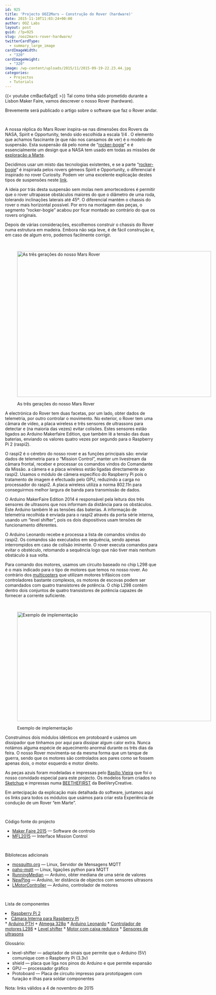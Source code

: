 ```yaml
---
id: 925
title: 'Projecto OOZ2Mars — Construção do Rover (hardware)'
date: 2015-11-10T11:03:24+00:00
author: OOZ Labs
layout: post
guid: /?p=925
slug: /ooz2mars-rover-hardware/
twitterCardType:
  - summary_large_image
cardImageWidth:
  - "320"
cardImageHeight:
  - "320"
image: /wp-content/uploads/2015/11/2015-09-19-22.23.44.jpg
categories:
  - Projectos
  - Tutorials
---
```

{{< youtube cmBac6a1gzE >}}
Tal como tinha sido prometido durante a Lisbon Maker Faire, vamos descrever o nosso Rover (hardware).

Brevemente será publicado o artigo sobre o software que faz o Rover andar.

&nbsp;



A nossa réplica do Mars Rover inspira-se nas dimensões dos Rovers da NASA, Spirit e Opportunity, tendo sido escolhida a escala 1/4 . O elemento que achamos fascinante (e que não nos cansamos de ver) é o modelo de suspensão. Esta suspensão dá pelo nome de &#8220;[rocker-bogie](http://mars.nasa.gov/mer/mission/spacecraft_rover_wheels.html)&#8221; e é essencialmente um design que a NASA tem usado em todas as missões de [exploração a Marte](http://mars.nasa.gov/mer/overview/).

Decidimos usar um misto das tecnologias existentes, e se a parte &#8220;[rocker-bogie](http://mars.nasa.gov/mer/mission/spacecraft_rover_wheels.html)&#8221; é inspirada pelos rovers gémeos Spirit e Opportunity, o diferencial é inspirado no rover Curiosity. Podem ver uma excelente explicação destes tipos de suspensões neste [link](http://www.alicesastroinfo.com/2012/07/mars-rover-rocker-bogie-differential/).

A ideia por trás desta suspensão sem molas nem amortecedores é permitir que o rover ultrapasse obstáculos maiores do que o diâmetro de uma roda, tolerando inclinações laterais até 45º. O diferencial mantém o chassis do rover o mais horizontal possível. Por erro na montagem das peças, o segmento &#8220;rocker-bogie&#8221; acabou por ficar montado ao contrário do que os rovers originais.

Depois de várias considerações, escolhemos construir o chassis do Rover numa estrutura em madeira. Embora não seja leve, é de fácil construção e, em caso de algum erro, podemos facilmente corrigir.

&nbsp;<figure id="attachment_933" style="width: 640px" class="wp-caption aligncenter">

[<img class="wp-image-933 size-large" src="/wp-content/uploads/2015/11/2015-09-19-22.23.44-1024x768.jpg" alt="As três gerações do nosso Mars Rover" width="640" height="480" srcset="/wp-content/uploads/2015/11/2015-09-19-22.23.44-1024x768.jpg 1024w, /wp-content/uploads/2015/11/2015-09-19-22.23.44-300x225.jpg 300w, /wp-content/uploads/2015/11/2015-09-19-22.23.44-280x210.jpg 280w" sizes="(max-width: 640px) 100vw, 640px" />](/wp-content/uploads/2015/11/2015-09-19-22.23.44.jpg)<figcaption class="wp-caption-text">As três gerações do nosso Mars Rover</figcaption></figure> 

A electrónica do Rover tem duas facetas, por um lado, obter dados de telemetria, por outro controlar o movimento. No exterior, o Rover tem uma câmara de vídeo, a placa wireless e três sensores de ultrassons para detectar e (na maioria das vezes) evitar colisões. Estes sensores estão ligados ao Arduino Makerfaire Edition, que também lê a tensão das duas baterias, enviando os valores quatro vezes por segundo para o Raspberry Pi 2 (raspi2).

O raspi2 é o cérebro do nosso rover e as funções principais são: enviar dados de telemetria para o &#8220;Mission Control&#8221;, manter um livestream da câmara frontal, receber e processar os comandos vindos do Comandante da Missão. a câmera e a placa wireless estão ligadas directamente ao raspi2. Usamos o módulo de câmera específico do Raspberry Pi pois o tratamento de imagem é efectuado pelo GPU, reduzindo a carga no processador do raspi2. A placa wireless utiliza a norma 802.11n para conseguirmos melhor largura de banda para transmissão de dados.

O Arduino MakerFaire Edition 2014 é responsável pela leitura dos três sensores de ultrasons que nos informam da distância para os obstáculos. Este Arduino também lê as tensões das baterias. A informação de telemetria recolhida é enviada para o raspi2 através da porta série interna, usando um &#8220;level shifter&#8221;, pois os dois dispositivos usam tensões de funcionamento diferentes.

O Arduino Leonardo recebe e processa a lista de comandos vindos do raspi2. Os comandos são executados em sequência, sendo apenas interrompidos em caso de colisão iminente. O rover executa comandos para evitar o obstéculo, retomando a sequência logo que não tiver mais nenhum obstáculo à sua volta.

Para comando dos motores, usamos um circuito baseado no chip L298 que é o mais indicado para o tipo de motores que temos no nosso rover. Ao contrário dos [multicopters](/series/serie-1/) que utilizam motores trifásicos com controladores bastante complexos, os motores de escovas podem ser comandados com quatro transístores de potência. O chip L298 contém dentro dois conjuntos de quatro transistores de potência capazes de fornecer a corrente suficiente.

&nbsp;<figure id="attachment_939" style="width: 640px" class="wp-caption aligncenter">

[<img class="wp-image-939 size-large" src="/wp-content/uploads/2015/11/Schematic-Arduino-Touch-Wardrobe-1024x576.jpg" alt="Exemplo de implementação" width="640" height="360" srcset="/wp-content/uploads/2015/11/Schematic-Arduino-Touch-Wardrobe.jpg 1024w, /wp-content/uploads/2015/11/Schematic-Arduino-Touch-Wardrobe-300x169.jpg 300w, /wp-content/uploads/2015/11/Schematic-Arduino-Touch-Wardrobe-280x158.jpg 280w" sizes="(max-width: 640px) 100vw, 640px" />](/wp-content/uploads/2015/11/Schematic-Arduino-Touch-Wardrobe.jpg)<figcaption class="wp-caption-text">Exemplo de implementação</figcaption></figure> 

Construímos dois módulos idênticos em protoboard e usámos um dissipador que tínhamos por aqui para dissipar algum calor extra. Nunca notámos alguma espécie de aquecimento anormal durante os três dias da feira. O nosso Rover movimenta-se da mesma forma que um tanque de guerra, sendo que os motores são controlados aos pares como se fossem apenas dois, o motor esquerdo e motor direito.

As peças azuis foram modeladas e impressas pelo [Basílio Vieira](/projectos/convidado-especial-basilio-vieira/) que foi o nosso convidado especial para este projecto. Os modelos foram criados no [Sketchup](http://www.sketchup.com/) e impressas numa [BEETHEFIRST](https://beeverycreative.com/beethefirst-plus/) da BeeVeryCreative.

Em antecipação da explicação mais detalhada do software, juntamos aqui os links para todos os módulos que usámos para criar esta Experiência de condução de um Rover &#8220;em Marte&#8221;.

&nbsp;

Código fonte do projecto

  * <a href="https://github.com/oneoverzero/MakerFaire2015" target="_blank">Maker Faire 2015</a> — Software de controlo
  * <a href="https://github.com/luisfcorreia/MFL2015_MISCTL" target="_blank">MFL2015</a> — Interface Mission Control

&nbsp;

Bibliotecas adicionais

  * [mosquitto.org](http://mosquitto.org) — Linux, Servidor de Mensagens MQTT
  * [paho-mqtt](https://eclipse.org/paho/clients/python/) — Linux, ligações python para MQTT
  * [RunningMedian](http://playground.arduino.cc/Main/RunningMedian) — Arduino, obter mediana de uma série de valores
  * [NewPing](http://playground.arduino.cc/Code/NewPing) — Arduino, ler distância de objectos com sensores ultrasons
  * [<span class="pl-s">LMotorController</span>](https://github.com/lukagabric/Ernesto-Arduino/tree/master/Ernesto/Classes/LMotorController) — Arduino, controlador de motores

&nbsp;

Lista de componentes

<li style="text-align: left;">
  <a href="http://www.inmotion.pt/en/boards-and-kits/1152-raspberry-pi-2-with-transcend-8gb-class-10-card.html" target="_blank">Raspberry Pi 2</a>
</li>
<li style="text-align: left;">
  <a href="http://www.inmotion.pt/en/camera-module/796-raspberry-pi-camera-board.html">Câmara Interna para Raspberry Pi</a>
</li>
  * <a href="http://www.inmotion.pt/en/arduino-clones/408-breadboard-arduino-compatible-parts-kit-add-on.html" target="_blank">Arduino PTH</a> + <a href="http://www.inmotion.pt/en/atmel-avr/427-atmega328-with-arduino-optiboot-uno.html" target="_blank">Atmega 328p</a>
  * <a href="http://www.inmotion.pt/en/arduino-boards/486-arduino-leonardo-headers.html" target="_blank">Arduino Leonardo</a>
  * <a href="http://www.inmotion.pt/en/general-ics/193-full-bridge-motor-driver-dual-l298n.html" target="_blank">Controlador de motores L298</a>
  * <a href="http://www.inmotion.pt/en/adafruit/1101-txb0104-bi-directional-level-shifter.html" target="_blank">Level shifter</a>
  * <a href="http://www.inmotion.pt/en/gearmotors/829-29-1-metal-gearmotor-37dx52l-mm-with-64-cpr-encoder.html" target="_blank">Motor com caixa redutora</a>
  * <a href="http://www.inmotion.pt/en/proximity/526-ultrasound-sensor-hc-sr04.html" target="_blank">Sensores de ultrasons</a>

Glossário:

  * level-shifter — adaptador de sinais que permite que o Arduino (5V) comunique com o Raspberry Pi (3.3v)
  * shield — placa que liga nos pinos do Arduino e que permite expansão
  * GPU — processador gráfico
  * Protoboard — Placa de circuito impresso para prototipagem com furação e ilhas para soldar componentes

Nota: links válidos a 4 de novembro de 2015
